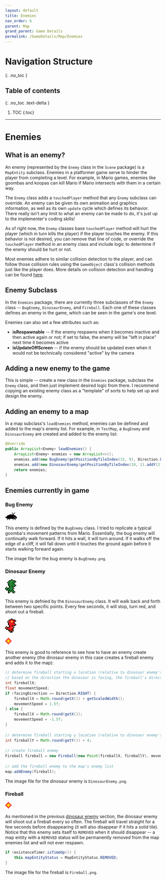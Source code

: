 ```yaml
---
layout: default
title: Enemies
nav_order: 6
parent: Map
grand_parent: Game Details
permalink: /GameDetails/Map/Enemies
---
```


# Navigation Structure
{: .no_toc }

## Table of contents
{: .no_toc .text-delta }

1. TOC
{:toc}

---

# Enemies

## What is an enemy?

An enemy (represented by the `Enemy` class in the `Scene` package) is a `MapEntity` subclass. Enemies in a platformer game
serve to hinder the player from completing a level. For example, in Mario games, enemies like goombas and koopas can kill Mario
if Mario intersects with them in a certain way.
 
The `Enemy` class adds a `touchedPlayer` method that any `Enemy` subclass can override. 
An enemy can be given its own animation and graphics information,
as well as its own `update` cycle which defines its behavior. There really isn't any limit to what an enemy can be made to do,
it's just up to the implementer's coding skills!

As of right now, the `Enemy` classes base `touchedPlayer` method will hurt the player (which in turn kills the player) if the player
touches the enemy. If this behavior is not desired, you can remove that line of code, or override the `touchedPlayer` method
in an enemy class and include logic to determine if the enemy should be hurt or not.

Most enemies adhere to similar collision detection to the player, and can follow those collision rules using the `GameObject` class's
collision methods just like the player does. More details on collision detection and handling can be found [here]().

## Enemy Subclass

In the `Enemies` package, there are currently three subclasses of the `Enemy` class -- `BugEnemy`, `DinosaurEnemy`, and `Fireball`.
Each one of these classes defines an enemy in the game, which can be seen in the game's one level.

Enemies can also set a few attributes such as:
- **isRespawnable** -- if the enemy respawns when it becomes inactive and then active again or not; if set to false, the enemy will be "left in place" next time it becomes active
- **isUpdateOffScreen** -- if the enemy should be updated even when it would not be technically considered "active" by the camera

## Adding a new enemy to the game

This is simple -- create a new class in the `Enemies` package, subclass the `Enemy` class, and then just implement
desired logic from there. I recommend copying an existing enemy class as a "template" of sorts to help set up and design the enemy.

## Adding an enemy to a map

In a map subclass's `loadEnemies` method, enemies can be defined and added to the map's enemy list. For example, in `TestMap`,
a `BugEnemy` and `DinosaurEnemy` are created and added to the enemy list:

```java
@Override
public ArrayList<Enemy> loadEnemies() {
    ArrayList<Enemy> enemies = new ArrayList<>();
    enemies.add(new BugEnemy(getPositionByTileIndex(15, 9), Direction.LEFT));
    enemies.add(new DinosaurEnemy(getPositionByTileIndex(19, 1).addY(2), getPositionByTileIndex(22, 1).addY(2), Direction.RIGHT));
    return enemies;
}
```

## Enemies currently in game

### Bug Enemy

![bug-enemy.gif](../../../assets/images/bug-enemy.gif)

This enemy is defined by the `BugEnemy` class. I tried to replicate a typical goomba's movement patterns from Mario. Essentially,
the bug enemy will continually walk forward. If it hits a wall, it will turn around. If it walks off the edge of a cliff, it will
fall down until it touches the ground again before it starts walking forward again.

The image file for the bug enemy is `BugEnemy.png`.

### Dinosaur Enemy

![dinosaur-enemy-walk.gif](../../../assets/images/dinosaur-enemy-walk.gif)

This enemy is defnied by the `DinosaurEnemy` class. It will walk back and forth between two specific points. Every few seconds,
it will stop, turn red, and shoot out a fireball.

![dino-enemy-shoot.png](../../../assets/images/dino-enemy-shoot.png)

![fireball.png](../../../assets/images/fireball.png)

This enemy is good to reference to see how to have an enemy create another enemy (the dinosaur enemy in this case
creates a fireball enemy and adds it to the map):

```java
// determine fireball starting x location (relative to dinosaur enemy's current location), speed and direction
// based on the direction the dinosaur is facing, the fireball's direction is chosen (either right or left)
int fireballX;
float movementSpeed;
if (facingDirection == Direction.RIGHT) {
    fireballX = Math.round(getX()) + getScaledWidth();
    movementSpeed = 1.5f;
} else {
    fireballX = Math.round(getX());
    movementSpeed = -1.5f;
}

// determine fireball starting y location (relative to dinosaur enemy's current location))
int fireballY = Math.round(getY()) + 4;

// create fireball enemy
Fireball fireball = new Fireball(new Point(fireballX, fireballY), movementSpeed, 1000, map);

// add the fireball enemy to the map's enemy list
map.addEnemy(fireball);
```

The image file for the dinosaur enemy is `DinosaurEnemy.png`.

### Fireball

![fireball.png](../../../assets/images/fireball.png)

As mentioned in the previous [dinosaur enemy](#dinosaur-enemy) section, the dinosaur enemy will shoot out a fireball every so often.
The fireball will travel straight for a few seconds before disappearing (it will also disappear if it hits a solid tile).
Notice that this enemy sets itself to `REMOVED` when it should disappear -- a map entity with a `REMOVED` status will be permanently
removed from the map enemies list and will not ever respawn.

```java
if (existenceTimer.isTimeUp()) {
    this.mapEntityStatus = MapEntityStatus.REMOVED;
}
```

The image file for the fireball is `Fireball.png`.
